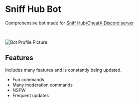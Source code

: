 # Sniff Hub Bot
Comprehensive bot made for [Sniff Hub/CheatX Discord server](https://discord.gg/5qxMRDUmG5)

<br>

![Bot Profile Picture](https://images-ext-1.discordapp.net/external/rxZchLGHmTQUpUCrKAOWPNx7McdIGMExgYI0wVMRTac/%3Fsize%3D1024/https/cdn.discordapp.com/avatars/821808007792296008/c6fc7d1afcbcbb6917f288f5e53f3d6e.webp?width=300&height=300)

## Features

Includes many features and is constantly being updated. 

* Fun commands
* Many moderation commands
* NSFW
* Frequent updates